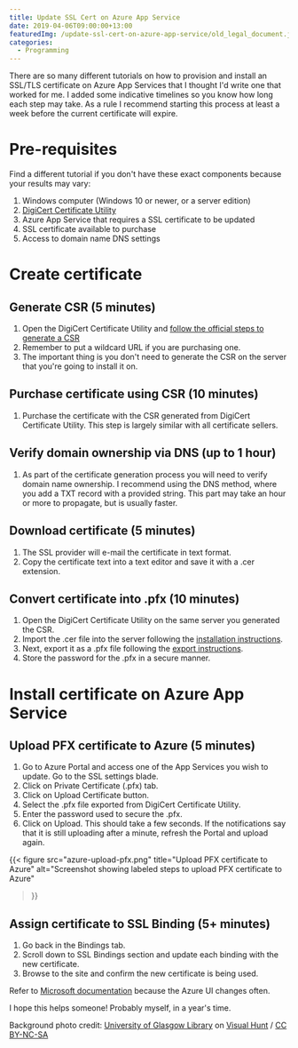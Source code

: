 ```yaml
---
title: Update SSL Cert on Azure App Service
date: 2019-04-06T09:00:00+13:00
featuredImg: /update-ssl-cert-on-azure-app-service/old_legal_document.jpg
categories:
  - Programming
---
```


There are so many different tutorials on how to provision and install an SSL/TLS certificate on Azure App Services that I thought I'd write one that worked for me. I added some indicative timelines so you know how long each step may take. As a rule I recommend starting this process at least a week before the current certificate will expire.

# Pre-requisites
Find a different tutorial if you don't have these exact components because your results may vary:

1. Windows computer (Windows 10 or newer, or a server edition)
2. [DigiCert Certificate Utility](https://www.digicert.com/util/)
3. Azure App Service that requires a SSL certificate to be updated
4. SSL certificate available to purchase
5. Access to domain name DNS settings

# Create certificate
## Generate CSR (5 minutes)

1. Open the DigiCert Certificate Utility and [follow the official steps to generate a CSR](https://www.digicert.com/util/csr-creation-microsoft-servers-using-digicert-utility.htm)
2. Remember to put a wildcard URL if you are purchasing one.
3. The important thing is you don't need to generate the CSR on the server that you're going to install it on.

## Purchase certificate using CSR (10 minutes)

1. Purchase the certificate with the CSR generated from DigiCert Certificate Utility. This step is largely similar with all certificate sellers.

## Verify domain ownership via DNS (up to 1 hour)

1. As part of the certificate generation process you will need to verify domain name ownership. I recommend using the DNS method, where you add a TXT record with a provided string. This part may take an hour or more to propagate, but is usually faster.

## Download certificate (5 minutes)

1. The SSL provider will e-mail the certificate in text format.
2. Copy the certificate text into a text editor and save it with a .cer extension.

## Convert certificate into .pfx (10 minutes)

1. Open the DigiCert Certificate Utility on the same server you generated the CSR.
2. Import the .cer file into the server following the [installation instructions](https://www.digicert.com/util/ssl-certificate-installation-using-digicert-utility-for-microsoft-servers.htm).
3. Next, export it as a .pfx file following the [export instructions](https://www.digicert.com/util/pfx-certificate-management-utility-import-export-instructions.htm).
4. Store the password for the .pfx in a secure manner.

# Install certificate on Azure App Service

## Upload PFX certificate to Azure (5 minutes)

1. Go to Azure Portal and access one of the App Services you wish to update. Go to the SSL settings blade.
2. Click on Private Certificate (.pfx) tab.
3. Click on Upload Certificate button.
4. Select the .pfx file exported from DigiCert Certificate Utility.
5. Enter the password used to secure the .pfx.
6. Click on Upload. This should take a few seconds. If the notifications say that it is still uploading after a minute, refresh the Portal and upload again.

{{< 
  figure src="azure-upload-pfx.png" 
  title="Upload PFX certificate to Azure" 
  alt="Screenshot showing labeled steps to upload PFX certificate to Azure" 
>}}

## Assign certificate to SSL Binding (5+ minutes)

1. Go back in the Bindings tab.
2. Scroll down to SSL Bindings section and update each binding with the new certificate.
3. Browse to the site and confirm the new certificate is being used.

Refer to [Microsoft documentation](https://docs.microsoft.com/en-us/azure/app-service/app-service-web-tutorial-custom-SSL#bind-your-ssl-certificate) because the Azure UI changes often.

I hope this helps someone! Probably myself, in a year's time.

Background photo credit: <a href="https://visualhunt.co/a1/5fdb850b">University of Glasgow Library</a> on <a href="https://visualhunt.com/re3/1b6991c0">Visual Hunt</a> / <a href="http://creativecommons.org/licenses/by-nc-sa/2.0/"> CC BY-NC-SA</a>